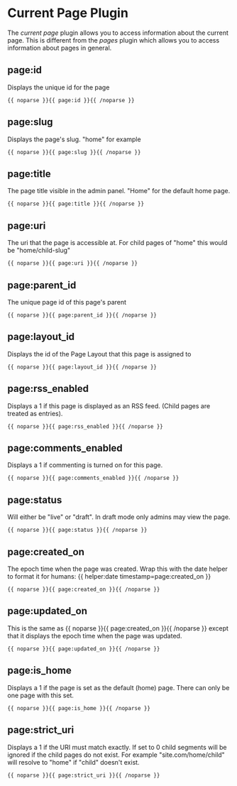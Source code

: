 # Current Page Plugin

The _current page_ plugin allows you to access information about the current page. This is different from the _pages_ plugin which allows you to access information about pages in general.

## page:id

Displays the unique id for the page

	{{ noparse }}{{ page:id }}{{ /noparse }}

## page:slug

Displays the page's slug. "home" for example

	{{ noparse }}{{ page:slug }}{{ /noparse }}

## page:title

The page title visible in the admin panel. "Home" for the default home page.

	{{ noparse }}{{ page:title }}{{ /noparse }}

## page:uri

The uri that the page is accessible at. For child pages of "home" this would be "home/child-slug"

	{{ noparse }}{{ page:uri }}{{ /noparse }}

## page:parent_id

The unique page id of this page's parent

	{{ noparse }}{{ page:parent_id }}{{ /noparse }}

## page:layout_id

Displays the id of the Page Layout that this page is assigned to

	{{ noparse }}{{ page:layout_id }}{{ /noparse }}

## page:rss_enabled

Displays a 1 if this page is displayed as an RSS feed. (Child pages are treated as entries).

	{{ noparse }}{{ page:rss_enabled }}{{ /noparse }}

## page:comments_enabled

Displays a 1 if commenting is turned on for this page.

	{{ noparse }}{{ page:comments_enabled }}{{ /noparse }}

## page:status

Will either be "live" or "draft". In draft mode only admins may view the page.

	{{ noparse }}{{ page:status }}{{ /noparse }}

## page:created_on

The epoch time when the page was created. Wrap this with the date helper to format it for humans: {{ helper:date timestamp=page:created_on }}

	{{ noparse }}{{ page:created_on }}{{ /noparse }}

## page:updated_on

This is the same as {{ noparse }}{{ page:created_on }}{{ /noparse }} except that it displays the epoch time when the page was updated.

	{{ noparse }}{{ page:updated_on }}{{ /noparse }}

## page:is_home

Displays a 1 if the page is set as the default (home) page. There can only be one page with this set.

	{{ noparse }}{{ page:is_home }}{{ /noparse }}

## page:strict_uri

Displays a 1 if the URI must match exactly. If set to 0 child segments will be ignored if the child pages do not exist. For example "site.com/home/child" will resolve to "home" if "child" doesn't exist.

	{{ noparse }}{{ page:strict_uri }}{{ /noparse }}
